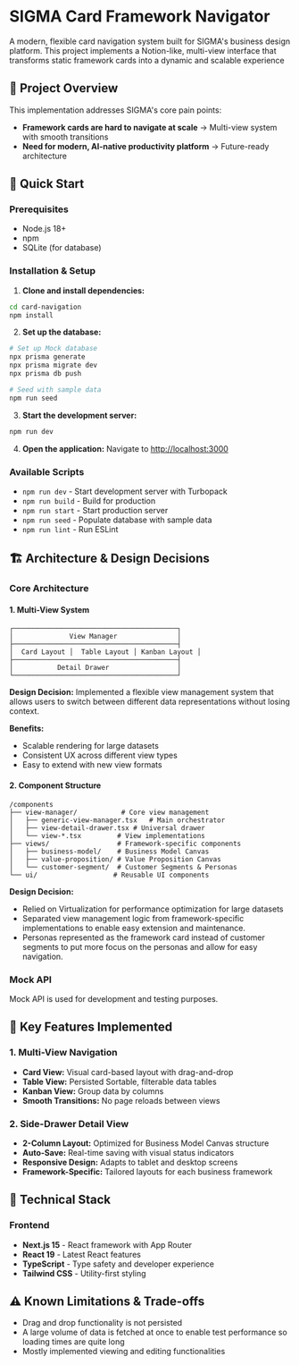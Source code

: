 # SIGMA Card Framework Navigator

A modern, flexible card navigation system built for SIGMA's business design platform. This project implements a Notion-like, multi-view interface that transforms static framework cards into a dynamic and scalable experience

## 🎯 Project Overview

This implementation addresses SIGMA's core pain points:
- **Framework cards are hard to navigate at scale** → Multi-view system with smooth transitions
- **Need for modern, AI-native productivity platform** → Future-ready architecture

## 🚀 Quick Start

### Prerequisites
- Node.js 18+ 
- npm
- SQLite (for database)

### Installation & Setup

1. **Clone and install dependencies:**
```bash
cd card-navigation
npm install
```

2. **Set up the database:**
```bash
# Set up Mock database
npx prisma generate
npx prisma migrate dev
npx prisma db push

# Seed with sample data
npm run seed
```

3. **Start the development server:**
```bash
npm run dev
```

4. **Open the application:**
Navigate to [http://localhost:3000](http://localhost:3000)

### Available Scripts
- `npm run dev` - Start development server with Turbopack
- `npm run build` - Build for production
- `npm run start` - Start production server
- `npm run seed` - Populate database with sample data
- `npm run lint` - Run ESLint

## 🏗️ Architecture & Design Decisions

### Core Architecture

#### **1. Multi-View System**
```
┌─────────────────────────────────────────┐
│              View Manager               │
├─────────────────────────────────────────┤
│  Card Layout │  Table Layout │ Kanban Layout │
├─────────────────────────────────────────┤
│           Detail Drawer                 │
└─────────────────────────────────────────┘
```

**Design Decision:** Implemented a flexible view management system that allows users to switch between different data representations without losing context.

**Benefits:**
- Scalable rendering for large datasets
- Consistent UX across different view types
- Easy to extend with new view formats

#### **2. Component Structure**
```
/components
├── view-manager/           # Core view management
│   ├── generic-view-manager.tsx   # Main orchestrator
│   ├── view-detail-drawer.tsx # Universal drawer
│   └── view-*.tsx         # View implementations
├── views/                 # Framework-specific components
│   ├── business-model/    # Business Model Canvas
│   ├── value-proposition/ # Value Proposition Canvas
│   └── customer-segment/  # Customer Segments & Personas
└── ui/                   # Reusable UI components
```

**Design Decision:** 
- Relied on Virtualization for performance optimization for large datasets
- Separated view management logic from framework-specific implementations to enable easy extension and maintenance.
- Personas represented as the framework card instead of customer segments to put more focus on the personas and allow for easy navigation.

### Mock API
Mock API is used for development and testing purposes.


## 🎨 Key Features Implemented

### **1. Multi-View Navigation**
- **Card View:** Visual card-based layout with drag-and-drop
- **Table View:** Persisted Sortable, filterable data tables
- **Kanban View:** Group data by columns
- **Smooth Transitions:** No page reloads between views

### **2. Side-Drawer Detail View**
- **2-Column Layout:** Optimized for Business Model Canvas structure
- **Auto-Save:** Real-time saving with visual status indicators
- **Responsive Design:** Adapts to tablet and desktop screens
- **Framework-Specific:** Tailored layouts for each business framework

## 🔧 Technical Stack

### **Frontend**
- **Next.js 15** - React framework with App Router
- **React 19** - Latest React features
- **TypeScript** - Type safety and developer experience
- **Tailwind CSS** - Utility-first styling


## ⚠️ Known Limitations & Trade-offs

- Drag and drop functionality is not persisted
- A large volume of data is fetched at once to enable test performance so loading times are quite long
- Mostly implemented viewing and editing functionalities



